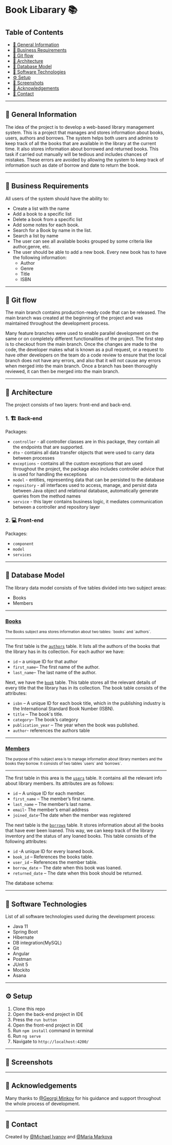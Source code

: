 # Book Libarary 📚

## Table of Contents
  - [🎇 General Information](#-general-information)
  - [📝 Business Requirements](#-business-requirements)
  - [🌊 Git flow](#-git-flow)
  - [🏤 Architecture](#-architecture)
  - [📄 Database Model](#-database-model)
  - [🔨 Software Technologies](#-software-technologies)
  - [⚙️ Setup](#️-setup)
  - [📸 Screenshots](#-screenshots)
  - [🎉 Acknowledgements](#-acknowledgements)
  - [💬 Contact](#-contact)
  

---
## 🎇 General Information
The idea of the project is to develop a web-based library management system. This is a project that manages and stores information about books, users, authors and borrows. The system helps both users and admins to keep track of all the books that are available in the library at the current time. It also stores information about borrowed and returned books.  This task if carried out manually will be tedious and includes chances of mistakes. These errors are avoided by allowing the system to keep track of information such as date of borrow and date to return the book.

---
## 📝 Business Requirements
All users of the system should have the ability to:
- Create a list with the name
- Add a book to a specific list
- Delete a book from a specific list
- Add some notes for each book.
- Search for a Book by name in the list.
- Search a list by name
- The user can see all available books grouped by some criteria like author,genre, etc.
- The user should be able to add a new book. Every new book has to have the following information:
    - Author
    - Genre
    - Title
    - ISBN
  
---
## 🌊 Git flow
The main branch contains production-ready code that can be released. The main branch was created at the beginning of the project and was maintained throughout the development process. 

Many feature branches were used to enable parallel development on the same or on completely different functionalities of the project. The first step is to checkout from the main branch. Once the changes are made to the code, the developer makes what is known as a pull request, or a request to have other developers on the team do a code review to ensure that the local branch does not have any errors, and also that it will not cause any errors when merged into the main branch. Once a branch has been thoroughly reviewed, it can then be merged into the main branch.

---
## 🏤 Architecture
The project consists of two layers: front-end and back-end.

### 1. 🏗️ Back-end 
Packages: 
- `controller` - all controller classes are in this package, they contain all the endpoints that are supported.
- `dto` - contains all data transfer objects that were used to carry data between processes
- `exceptions` - contains all the custom exceptions that are used throughout the project, the package also includes controller advice that is used for handling the exceptions
- `model` - entities, representing data that can be persisted to the database
- `repository` - all interfaces used to access, manage, and persist data between Java object and relational database, automatically generate queries from the method names
- `service` - this layer contains business logic, it mediates communication between a controller and repository layer

### 2. 💻 Front-end
Packages:
- `component`
- `model`
- `services` 

---
## 📄 Database Model
The library data model consists of five tables divided into two subject areas: 
- Books
- Members
  
---
### <ins>Books</ins>
<sub>
The Books subject area stores information about two tables: `books` and `authors`.
</sub>

---
The first table is the <ins>`authors`</ins> table. It lists all the authors of the books that the library has in its collection. For each author we have:
- `id` – a unique ID for that author
- `first_name`– The first name of the author.
- `last_name`– The last name of the author.

Next, we have the <ins>`book`</ins> table. This table stores all the relevant details of every title that the library has in its collection. The book table consists of the attributes:
- `isbn` – A unique ID for each book title, which in the publishing industry is the International Standard Book Number (ISBN).
- `title` – The book's title.
- `category`– The book’s category
- `publication_year` – The year when the book was published.
- `author`- references the authors table

---
### <ins>Members</ins>
<sub>
The purpose of this subject area is to manage information about library members and the books they borrow. It consists of two tables `users`
and `borrows`.
</sub>

---
The first table in this area is the <ins>`users`</ins> table. It contains all the relevant info about library members. Its attributes are as follows:
- `id` – A unique ID for each member.
- `first_name` – The member’s first name.
- `last_name` – The member’s last name.
- `email`- The member’s email address
- `joined_date`-The date when the member was registered

The next table is the <ins>`borrows`</ins> table. It stores information about all the books that have ever been loaned. This way, we can keep track of the library inventory and the status of any loaned books. This table consists of the following attributes:
- `id` -A unique ID for every loaned book.
- `book_id` – References the books table.
- `user_id` – References the member table.
- `borrow_date` – The date when this book was loaned.
- `returned_date` – The date when this book should be returned.

The database schema:



---
## 🔨 Software Technologies
List of all software technologies used during the development process:
- Java 11
- Spring Boot
- Hibernate
- DB integration(MySQL)
- Git
- Angular
- Postman
- JUnit 5
- Mockito
- Asana

---
## ⚙️ Setup

1. Clone this repo
2. Open the back-end project in IDE
3. Press the `run button`
4. Open the front-end project in IDE
5. Run `npm install` command in terminal
6. Run `ng serve`
7. Navigate to `http://localhost:4200/`

---
## 📸 Screenshots

---
## 🎉 Acknowledgements
Many thanks to [@Georgi Minkov](https://github.com/GeorgiMinkov) for his guidance and support throughout the whole process of development.

---
## 💬 Contact
Created by [@Michael Ivanov](https://github.com/MishoCode) and [@Maria Markova](https://github.com/mimimkv)
